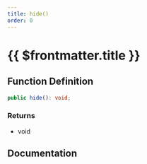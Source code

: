 ```yaml
---
title: hide()
order: 0
---
```


# {{ $frontmatter.title }}

<!--@include: ./hide_partial_header.md-->

## Function Definition

```ts
public hide(): void;
```

### Returns

* void

## Documentation

<!--@include: ./hide_partial_footer.md-->
